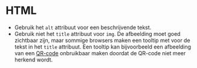 <!-- @license CC0-1.0 -->

# HTML

- Gebruik het `alt` attribuut voor een beschrijvende tekst.
- Gebruik niet het `title` attribuut voor `img`. De afbeelding moet goed zichtbaar zijn, maar sommige browsers maken een tooltip met voor de tekst in het `title` attribuut. Een tooltip kan bijvoorbeeld een afbeelding van een [QR-code](https://en.wikipedia.org/wiki/QR_code) onbruikbaar maken doordat de QR-code niet meer herkend wordt.
